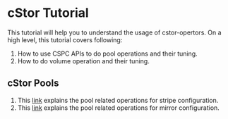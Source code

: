 # cStor Tutorial

This tutorial will help you to understand the usage of cstor-opertors.
On a high level, this tutorial covers following:

1. How to use CSPC APIs to do pool operations and their tuning.
2. How to do volume operation and their tuning.

## cStor Pools

1. This [link](./cspc/stripe/stripe.md) explains the pool related operations for stripe configuration.
2. This [link](./cspc/mirror/mirror.md) explains the pool related operations for mirror configuration.
